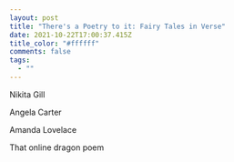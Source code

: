 ```yaml
---
layout: post
title: "There's a Poetry to it: Fairy Tales in Verse"
date: 2021-10-22T17:00:37.415Z
title_color: "#ffffff"
comments: false
tags:
  - ""
---
```

Nikita Gill

Angela Carter

Amanda Lovelace

That online dragon poem